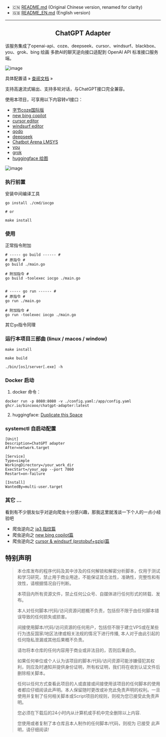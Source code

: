 - 🇨🇳 [README.md](sandbox:/mnt/data/README.md) (Original Chinese version, renamed for clarity)
- 🇬🇧 [README_EN.md](sandbox:/mnt/data/README_EN.md) (English version)

---
<h2 align="center">ChatGPT Adapter</h2>
<div>
该服务集成了openai-api、coze、deepseek、cursor、windsurf、blackbox、you、grok、bing 绘画 多款AI的聊天逆向接口适配到 OpenAI API 标准接口服务端。
</div>

![image](https://github.com/user-attachments/assets/93be2041-8ebc-466a-9fd4-939f4f9082f2)

具体配置请 » [查阅文档](https://bincooo.github.io/chatgpt-adapter) »

支持高速流式输出、支持多轮对话，与ChatGPT接口完全兼容。

使用本项目，可享用以下内容转v1接口：

 - [字节coze国际版](https://www.coze.com)
 - [new bing copilot](https://copilot.microsoft.com)
 - [cursor editor](https://www.cursor.com)
 - [windsurf editor](https://codeium.com)
 - [qodo](https://www.qodo.ai)
 - [deepseek](https://www.deepseek.com)
 - [Chatbot Arena LMSYS](https://lmarena.ai)
 - [you](https://you.com)
 - [grok](https://grok.com)
 - [huggingface 绘图](https://huggingface.io)

![image](https://github.com/user-attachments/assets/1edf6efe-028c-4ec8-a7c4-a3c4fc2753d8)

### 执行前置

安装中间编译工具
```shell
go install ./cmd/iocgo

# or 

make install
```
### 使用


正常指令附加
```shell
# ----- go build ------ #
# 原指令 #
go build ./main.go

# 附加指令 #
go build -toolexec iocgo ./main.go


# ----- go run ------ #
# 原指令 #
go run ./main.go

# 附加指令 #
go run -toolexec iocgo ./main.go
```

其它`go`指令同理


### 运行本项目三部曲 (linux / macos / window)

```shell
make install

make build

./bin/[os]/server[.exe] -h
```

### Docker 启动
1. docker 命令：
```shell
docker run -p 8080:8080 -v ./config.yaml:/app/config.yaml ghcr.io/bincooo/chatgpt-adapter:latest
```

2. huggingface: [Duplicate this Space](https://huggingface.co/spaces/wIK5Ez2o/DEMO/tree/main?duplicate=true)

### systemctl 自启动配置
```adapter.service
[Unit]
Description=ChatGPT adapter
After=network.target

[Service]
Type=simple
WorkingDirectory=/your_work_dir
ExecStart=/your_app --port 7860
Restart=on-failure

[Install]
WantedBy=multi-user.target
```

### 其它 ...
看到有不少朋友似乎对逆向爬虫十分感兴趣，那我这里就浅谈一下个人的一点小经验吧

- 爬虫逆向之 [ja3 指纹篇](https://github.com/bincooo/chatgpt-adapter/discussions/106)
- 爬虫逆向之 [new bing copilot篇](https://github.com/bincooo/chatgpt-adapter/discussions/105)
- 爬虫逆向之 [cursor & windsurf (protobuf+gzip)篇](https://github.com/bincooo/chatgpt-adapter/discussions/107)

## 特别声明
> 本仓库发布的程序代码及其中涉及的任何解锁和解密分析脚本，仅用于测试和学习研究，禁止用于商业用途，不能保证其合法性，准确性，完整性和有效性，请根据情况自行判断。
>
> 本项目内所有资源文件，禁止任何公众号、自媒体进行任何形式的转载、发布。
>
> 本人对任何脚本/代码/访问资源问题概不负责，包括但不限于由任何脚本错误导致的任何损失或损害。
>
> 间接使用脚本/代码/访问资源的任何用户，包括但不限于建立VPS或在某些行为违反国家/地区法律或相关法规的情况下进行传播, 本人对于由此引起的任何隐私泄漏或其他后果概不负责。
>
> 请勿将本仓库的任何内容用于商业或非法目的，否则后果自负。
>
> 如果任何单位或个人认为该项目的脚本/代码/访问资源可能涉嫌侵犯其权利，则应及时通知并提供身份证明，所有权证明，我们将在收到认证文件后删除相关脚本。
>
> 任何以任何方式查看此项目的人或直接或间接使用该项目的任何脚本的使用者都应仔细阅读此声明。本人保留随时更改或补充此免责声明的权利。一旦使用并复制了任何相关脚本或Script项目的规则，则视为您已接受此免责声明。
>
> 您必须在下载后的24小时内从计算机或手机中完全删除以上内容.
>
> 您使用或者复制了本仓库且本人制作的任何脚本/代码，则视为 已接受 此声明，请仔细阅读!